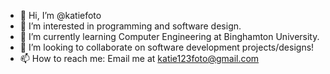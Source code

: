 - 👋 Hi, I’m @katiefoto
- 👀 I’m interested in programming and software design.
- 🌱 I’m currently learning Computer Engineering at Binghamton University.
- 💞️ I’m looking to collaborate on software development projects/designs!
- 📫 How to reach me: Email me at katie123foto@gmail.com

<!---
katiefoto/katiefoto is a ✨ special ✨ repository because its `README.md` (this file) appears on your GitHub profile.
You can click the Preview link to take a look at your changes.
--->
